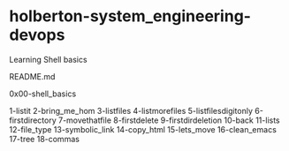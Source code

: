 # holberton-system_engineering-devops

Learning Shell basics

README.md

0x00-shell_basics

1-listit
2-bring_me_hom
3-listfiles
4-listmorefiles
5-listfilesdigitonly
6-firstdirectory
7-movethatfile
8-firstdelete
9-firstdirdeletion
10-back
11-lists
12-file_type
13-symbolic_link
14-copy_html
15-lets_move
16-clean_emacs
17-tree
18-commas 

